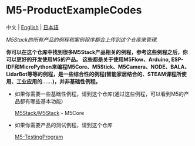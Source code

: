 # M5-ProductExampleCodes

中文 | [English](README_en.md) | [日本語](README_ja.md)

*M5Stack的所有产品的例程和案例程序都会上传到这个仓库来管理.*

**你可以在这个仓库中找到很多M5Stack产品相关的例程，参考这些例程之后，你可以更好的开发使用M5的产品。**
**这些都是关于使用M5Flow、Arduino, ESP-IDF和MicroPython来编程M5Core、M5Stick、M5Camera、NODE、BALA、LidarBot等等的例程，是一些综合性的例程(智能家居结合的、STEAM课程所使用、工业应用的......)，并非基础性例程。**

* 如果你需要一些基础性例程，请到这个仓库(通过这些例程，可以看到M5的产品都有哪些基本功能)

  [M5Stack/M5Stack](https://github.com/m5stack/M5Stack/tree/master/examples) - M5Core

* 如果你需要产品的测试例程，请到这个仓库

  [M5-TestingProgram](https://github.com/m5stack/M5-TestingProgram)
